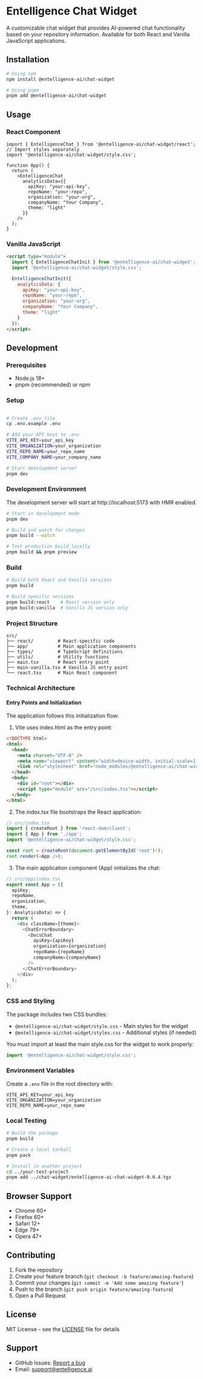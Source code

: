 # Entelligence Chat Widget

A customizable chat widget that provides AI-powered chat functionality based on your repository information. Available for both React and Vanilla JavaScript applications.

## Installation

```bash
# Using npm
npm install @entelligence-ai/chat-widget

# Using pnpm
pnpm add @entelligence-ai/chat-widget
```

## Usage

### React Component
```tsx
import { EntelligenceChat } from '@entelligence-ai/chat-widget/react';
// Import styles separately
import '@entelligence-ai/chat-widget/style.css';

function App() {
  return (
    <EntelligenceChat 
      analyticsData={{
        apiKey: "your-api-key",
        repoName: "your-repo",
        organization: "your-org",
        companyName: "Your Company",
        theme: "light"
      }} 
    />
  );
}
```

### Vanilla JavaScript
```html
<script type="module">
  import { EntelligenceChatInit } from '@entelligence-ai/chat-widget';
  import '@entelligence-ai/chat-widget/style.css';

  EntelligenceChatInit({
    analyticsData: {
      apiKey: "your-api-key",
      repoName: "your-repo",
      organization: "your-org",
      companyName: "Your Company",
      theme: "light"
    }
  });
</script>
```

## Development

### Prerequisites
- Node.js 18+
- pnpm (recommended) or npm

### Setup
```bash

# Create .env file
cp .env.example .env

# Add your API keys to .env
VITE_API_KEY=your_api_key
VITE_ORGANIZATION=your_organization
VITE_REPO_NAME=your_repo_name
VITE_COMPANY_NAME=your_company_name

# Start development server
pnpm dev
```

### Development Environment
The development server will start at http://localhost:5173 with HMR enabled.

```bash
# Start in development mode
pnpm dev

# Build and watch for changes
pnpm build --watch

# Test production build locally
pnpm build && pnpm preview
```

### Build
```bash
# Build both React and Vanilla versions
pnpm build

# Build specific versions
pnpm build:react    # React version only
pnpm build:vanilla  # Vanilla JS version only
```

### Project Structure
```
src/
├── react/         # React-specific code
├── app/           # Main application components
├── types/         # TypeScript definitions
├── utils/         # Utility functions
├── main.tsx       # React entry point
├── main-vanilla.tsx # Vanilla JS entry point
└── react.tsx      # Main React component
```

### Technical Architecture

#### Entry Points and Initialization
The application follows this initialization flow:

1. Vite uses index.html as the entry point:
```html
<!DOCTYPE html>
<html>
  <head>
    <meta charset="UTF-8" />
    <meta name="viewport" content="width=device-width, initial-scale=1.0" />
    <link rel="stylesheet" href="node_modules/@entelligence-ai/chat-widget/style.css">
  </head>
  <body>
    <div id="root"></div>
    <script type="module" src="/src/index.tsx"></script>
  </body>
</html>
```

2. The index.tsx file bootstraps the React application:
```typescript
// src/index.tsx
import { createRoot } from 'react-dom/client';
import { App } from './app';
import '@entelligence-ai/chat-widget/style.css';

const root = createRoot(document.getElementById('root')!);
root.render(<App />);
```

3. The main application component (App) initializes the chat:
```typescript
// src/app/index.tsx
export const App = ({
  apiKey,
  repoName,
  organization,
  theme,
}: AnalyticsData) => {
  return (
    <div className={theme}>
      <ChatErrorBoundary>
        <DocsChat
          apiKey={apiKey}
          organization={organization}
          repoName={repoName}
          companyName={companyName}
        />
      </ChatErrorBoundary>
    </div>
  );
};
```

### CSS and Styling
The package includes two CSS bundles:
- `@entelligence-ai/chat-widget/style.css` - Main styles for the widget
- `@entelligence-ai/chat-widget/styles.css` - Additional styles (if needed)

You must import at least the main style.css for the widget to work properly:
```typescript
import '@entelligence-ai/chat-widget/style.css';
```

### Environment Variables
Create a `.env` file in the root directory with:
```env
VITE_API_KEY=your_api_key
VITE_ORGANIZATION=your_organization
VITE_REPO_NAME=your_repo_name
```

### Local Testing
```bash
# Build the package
pnpm build

# Create a local tarball
pnpm pack

# Install in another project
cd ../your-test-project
pnpm add ../chat-widget/entelligence-ai-chat-widget-0.0.4.tgz
```

## Browser Support

- Chrome 60+
- Firefox 60+
- Safari 12+
- Edge 79+
- Opera 47+

## Contributing

1. Fork the repository
2. Create your feature branch (`git checkout -b feature/amazing-feature`)
3. Commit your changes (`git commit -m 'Add some amazing feature'`)
4. Push to the branch (`git push origin feature/amazing-feature`)
5. Open a Pull Request

## License

MIT License - see the [LICENSE](LICENSE) file for details

## Support

- GitHub Issues: [Report a bug](https://github.com/Entelligence-AI/chat-widget/issues)
- Email: support@entelligence.ai
